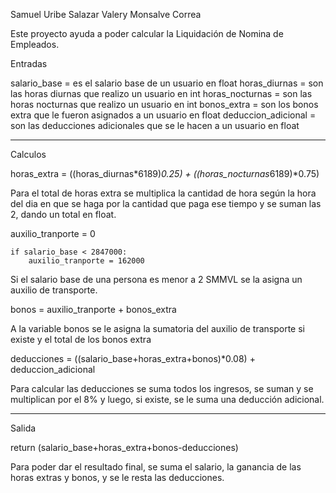 Samuel Uribe Salazar
Valery Monsalve Correa

Este proyecto ayuda a poder calcular la Liquidación de Nomina de Empleados.

Entradas

salario_base = es el salario base de un usuario en float
horas_diurnas = son las horas diurnas que realizo un usuario en int
horas_nocturnas = son las horas nocturnas que realizo un usuario en int
bonos_extra = son los bonos extra que le fueron asignados a un usuario en float
deduccion_adicional = son las deducciones adicionales que se le hacen a un usuario en float

---------------------------------------------------------------------

Calculos

horas_extra = ((horas_diurnas*6189)*0.25) + ((horas_nocturnas*6189)*0.75)

Para el total de horas extra se multiplica la cantidad de hora según la hora del dia en que se haga por la cantidad que paga ese tiempo y se suman las 2, dando un total en float.

   auxilio_tranporte = 0

    if salario_base < 2847000:
        auxilio_tranporte = 162000

Si el salario base de una persona es menor a 2 SMMVL se la asigna un auxilio de transporte.

 bonos = auxilio_tranporte + bonos_extra

A la variable bonos se le asigna la sumatoria del auxilio de transporte si existe y el total de los bonos extra

 deducciones = ((salario_base+horas_extra+bonos)*0.08) + deduccion_adicional

Para calcular las deducciones se suma todos los ingresos, se suman y se multiplican por el 8% y luego, si existe, se le suma una deducción adicional.

---------------------------------------------------------------------

Salida

return (salario_base+horas_extra+bonos-deducciones)

Para poder dar el resultado final, se suma el salario, la ganancia de las horas extras y bonos, y se le resta las deducciones.
